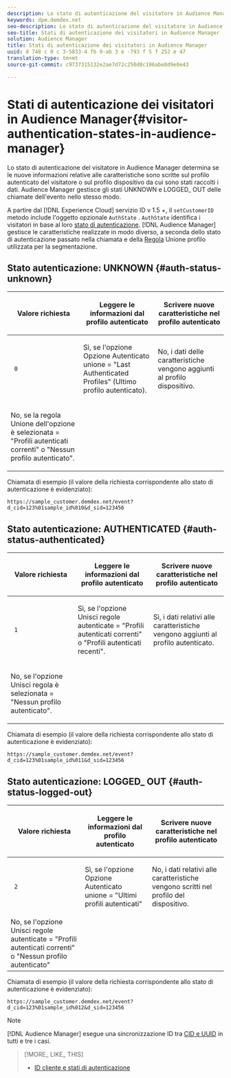 ```yaml
---
description: Lo stato di autenticazione del visitatore in Audience Manager determina se le nuove informazioni relative alle caratteristiche sono scritte sul profilo autenticato del visitatore o sul profilo dispositivo da cui sono stati raccolti i dati. Audience Manager gestisce gli stati UNKNOWN e LOGGED_ OUT delle chiamate dell'evento nello stesso modo.
keywords: dpm.demdex.net
seo-description: Lo stato di autenticazione del visitatore in Audience Manager determina se le nuove informazioni relative alle caratteristiche sono scritte sul profilo autenticato del visitatore o sul profilo dispositivo da cui sono stati raccolti i dati. Audience Manager gestisce gli stati UNKNOWN e LOGGED_ OUT delle chiamate dell'evento nello stesso modo.
seo-title: Stati di autenticazione dei visitatori in Audience Manager
solution: Audience Manager
title: Stati di autenticazione dei visitatori in Audience Manager
uuid: d 748 c 0 c 3-5833-4 fb 9-ab 3 e -793 f 5 f 252 e 47
translation-type: tm+mt
source-git-commit: c9737315132e2ae7d72c250d8c196abe8d9e0e43

---
```



# Stati di autenticazione dei visitatori in Audience Manager{#visitor-authentication-states-in-audience-manager}

Lo stato di autenticazione del visitatore in Audience Manager determina se le nuove informazioni relative alle caratteristiche sono scritte sul profilo autenticato del visitatore o sul profilo dispositivo da cui sono stati raccolti i dati. Audience Manager gestisce gli stati UNKNOWN e LOGGED_ OUT delle chiamate dell&#39;evento nello stesso modo.

A partire dal [!DNL Experience Cloud] servizio ID v 1.5 +, il `setCustomerID` metodo include l&#39;oggetto opzionale `AuthState` . `AuthState` identifica i visitatori in base al loro [stato di autenticazione](https://marketing.adobe.com/resources/help/en_US/mcvid/mcvid-authenticated-state.html). [!DNL Audience Manager] gestisce le caratteristiche realizzate in modo diverso, a seconda dello stato di autenticazione passato nella chiamata e della [Regola](../features/profile-merge-rules/merge-rules-dashboard.md) Unione profilo utilizzata per la segmentazione.

## Stato autenticazione: UNKNOWN {#auth-status-unknown}

<table id="table_E1EA51533FAE4BBFB338D6F6116BC1F9"> 
 <thead> 
  <tr> 
   <th colname="col1" class="entry"> <p>Valore richiesta </p> </th> 
   <th colname="col2" class="entry"> <p> <b>Leggere</b> le informazioni dal profilo autenticato </p> </th> 
   <th colname="col3" class="entry"> <p> <b>Scrivere</b> nuove caratteristiche nel profilo autenticato </p> </th> 
  </tr> 
 </thead>
 <tbody> 
  <tr> 
   <td colname="col1" morerows="1"> <p> <code> 0 </code> </p> </td> 
   <td colname="col2"> <p>Sì, se l'opzione Opzione Autenticato unione = "Last Authenticated Profiles" (Ultimo profilo autenticato). </p> </td> 
   <td colname="col3" morerows="1"> <p>No, i dati delle caratteristiche vengono aggiunti al profilo dispositivo. </p> </td> 
  </tr> 
  <tr> 
   <td colname="col2"> <p>No, se la regola Unione dell'opzione è selezionata = "Profili autenticati correnti" o "Nessun profilo autenticato". </p> </td> 
  </tr> 
 </tbody> 
</table>

Chiamata di esempio (il valore della richiesta corrispondente allo stato di autenticazione è evidenziato):

`https://sample_customer.demdex.net/event?d_cid=123%01sample_id%010&d_sid=123456`

## Stato autenticazione: AUTHENTICATED {#auth-status-authenticated}

<table id="table_956ABF96024744308F7773E1F96482B7"> 
 <thead> 
  <tr> 
   <th colname="col1" class="entry"> <p>Valore richiesta </p> </th> 
   <th colname="col2" class="entry"> <p> <b>Leggere</b> le informazioni dal profilo autenticato </p> </th> 
   <th colname="col3" class="entry"> <p> <b>Scrivere</b> nuove caratteristiche nel profilo autenticato </p> </th> 
  </tr> 
 </thead>
 <tbody> 
  <tr> 
   <td colname="col1" morerows="1"> <p> <code> 1 </code> </p> </td> 
   <td colname="col2"> <p>Sì, se l'opzione Unisci regole autenticate = "Profili autenticati correnti" o "Profili autenticati recenti". </p> </td> 
   <td colname="col3" morerows="1"> <p>Sì, i dati relativi alle caratteristiche vengono aggiunti al profilo autenticato. </p> </td> 
  </tr> 
  <tr> 
   <td colname="col2"> <p>No, se l'opzione Unisci regola è selezionata = "Nessun profilo autenticato". </p> </td> 
  </tr> 
 </tbody> 
</table>

Chiamata di esempio (il valore della richiesta corrispondente allo stato di autenticazione è evidenziato):

`https://sample_customer.demdex.net/event?d_cid=123%01sample_id%011&d_sid=123456`

## Stato autenticazione: LOGGED_ OUT {#auth-status-logged-out}

<table id="table_783F0CBB0431482AA49F41468FA65B19"> 
 <thead> 
  <tr> 
   <th colname="col1" class="entry"> <p>Valore richiesta </p> </th> 
   <th colname="col2" class="entry"> <p> <b>Leggere</b> le informazioni dal profilo autenticato </p> </th> 
   <th colname="col3" class="entry"> <p> <b>Scrivere</b> nuove caratteristiche nel profilo autenticato </p> </th> 
  </tr> 
 </thead>
 <tbody> 
  <tr> 
   <td colname="col1" morerows="1"> <p> <code> 2 </code> </p> </td> 
   <td colname="col2"> Sì, se l'opzione Opzione Autenticato unione = "Ultimi profili autenticati" </td> 
   <td colname="col3" morerows="1"> <p>No, i dati relativi alle caratteristiche vengono scritti nel profilo del dispositivo. </p> </td> 
  </tr> 
  <tr> 
   <td colname="col2"> No, se l'opzione Unisci regole autenticate = "Profili autenticati correnti" o "Nessun profilo autenticato" </td> 
  </tr> 
 </tbody> 
</table>

Chiamata di esempio (il valore della richiesta corrispondente allo stato di autenticazione è evidenziato):

`https://sample_customer.demdex.net/event?d_cid=123%01sample_id%012&d_sid=123456`

>[!NOTE]
>
>[!DNL Audience Manager] esegue una sincronizzazione ID tra [CID e UUID](../reference/ids-in-aam.md) in tutti e tre i casi.

>[!MORE_ LIKE_ THIS]
>
>* [ID cliente e stati di autenticazione](https://marketing.adobe.com/resources/help/en_US/mcvid/mcvid-authenticated-state.html)

